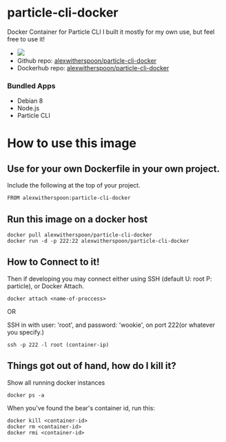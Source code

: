 # particle-cli-docker
Docker Container for Particle CLI
I built it mostly for my own use, but feel free to use it! 

* [![](https://badge.imagelayers.io/alexwitherspoon/particle-cli-docker.svg)](https://imagelayers.io/?images=alexwitherspoon/particle-cli-docker 'Get your own badge on imagelayers.io')
* Github repo: [alexwitherspoon/particle-cli-docker](https://github.com/alexwitherspoon/particle-cli-docker)
* Dockerhub repo: [alexwitherspoon/particle-cli-docker](https://registry.hub.docker.com/u/alexwitherspoon/particle-cli-docker/)

### Bundled Apps
* Debian 8
* Node.js
* Particle CLI


# How to use this image

## Use for your own Dockerfile in your own project.

Include the following at the top of your project.

    FROM alexwitherspoon:particle-cli-docker

## Run this image on a docker host

    docker pull alexwitherspoon/particle-cli-docker
    docker run -d -p 222:22 alexwitherspoon/particle-cli-docker

## How to Connect to it!

Then if developing you may connect either using SSH (default U: root P: particle), or Docker Attach.

    docker attach <name-of-proccess>
    
OR

SSH in with user: 'root', and password: 'wookie', on port 222(or whatever you specify.)
   
    ssh -p 222 -l root (container-ip)
   

## Things got out of hand, how do I kill it?

Show all running docker instances

    docker ps -a

When you've found the bear's container id, run this:

    docker kill <container-id>
    docker rm <container-id>
    docker rmi <container-id>
